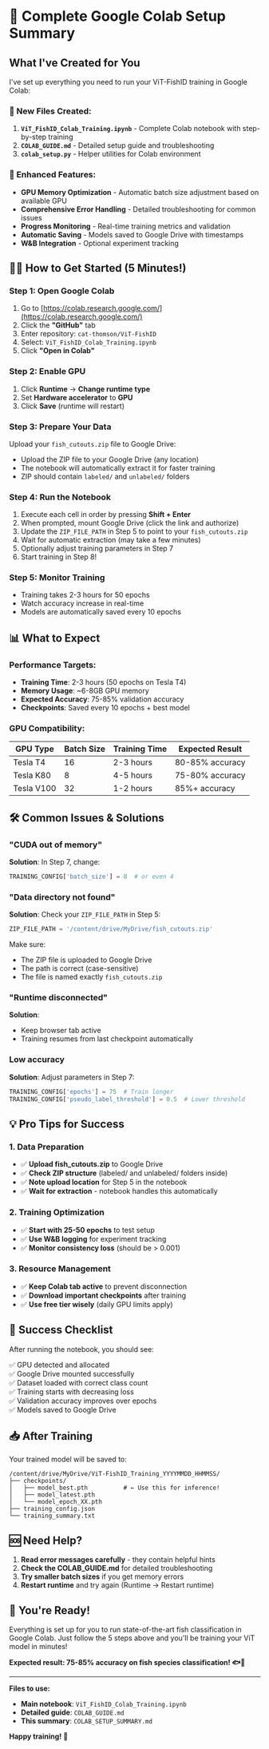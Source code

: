# 🚀 Complete Google Colab Setup Summary

## What I've Created for You

I've set up everything you need to run your ViT-FishID training in Google Colab:

### 📁 New Files Created:
1. **`ViT_FishID_Colab_Training.ipynb`** - Complete Colab notebook with step-by-step training
2. **`COLAB_GUIDE.md`** - Detailed setup guide and troubleshooting
3. **`colab_setup.py`** - Helper utilities for Colab environment

### 🔧 Enhanced Features:
- **GPU Memory Optimization** - Automatic batch size adjustment based on available GPU
- **Comprehensive Error Handling** - Detailed troubleshooting for common issues
- **Progress Monitoring** - Real-time training metrics and validation
- **Automatic Saving** - Models saved to Google Drive with timestamps
- **W&B Integration** - Optional experiment tracking

## 🏃‍♂️ How to Get Started (5 Minutes!)

### Step 1: Open Google Colab
1. Go to [https://colab.research.google.com/](https://colab.research.google.com/)
2. Click the **"GitHub"** tab
3. Enter repository: `cat-thomson/ViT-FishID`
4. Select: `ViT_FishID_Colab_Training.ipynb`
5. Click **"Open in Colab"**

### Step 2: Enable GPU
1. Click **Runtime** → **Change runtime type**
2. Set **Hardware accelerator** to **GPU**
3. Click **Save** (runtime will restart)

### Step 3: Prepare Your Data
Upload your `fish_cutouts.zip` file to Google Drive:
- Upload the ZIP file to your Google Drive (any location)
- The notebook will automatically extract it for faster training
- ZIP should contain `labeled/` and `unlabeled/` folders

### Step 4: Run the Notebook
1. Execute each cell in order by pressing **Shift + Enter**
2. When prompted, mount Google Drive (click the link and authorize)
3. Update the `ZIP_FILE_PATH` in Step 5 to point to your `fish_cutouts.zip`
4. Wait for automatic extraction (may take a few minutes)
5. Optionally adjust training parameters in Step 7
6. Start training in Step 8!

### Step 5: Monitor Training
- Training takes 2-3 hours for 50 epochs
- Watch accuracy increase in real-time
- Models are automatically saved every 10 epochs

## 📊 What to Expect

### Performance Targets:
- **Training Time**: 2-3 hours (50 epochs on Tesla T4)
- **Memory Usage**: ~6-8GB GPU memory
- **Expected Accuracy**: 75-85% validation accuracy
- **Checkpoints**: Saved every 10 epochs + best model

### GPU Compatibility:
| GPU Type | Batch Size | Training Time | Expected Result |
|----------|------------|---------------|-----------------|
| Tesla T4 | 16 | 2-3 hours | 80-85% accuracy |
| Tesla K80 | 8 | 4-5 hours | 75-80% accuracy |
| Tesla V100 | 32 | 1-2 hours | 85%+ accuracy |

## 🛠️ Common Issues & Solutions

### "CUDA out of memory"
**Solution**: In Step 7, change:
```python
TRAINING_CONFIG['batch_size'] = 8  # or even 4
```

### "Data directory not found"
**Solution**: Check your `ZIP_FILE_PATH` in Step 5:
```python
ZIP_FILE_PATH = '/content/drive/MyDrive/fish_cutouts.zip'
```
Make sure:
- The ZIP file is uploaded to Google Drive
- The path is correct (case-sensitive)
- The file is named exactly `fish_cutouts.zip`

### "Runtime disconnected"
**Solution**: 
- Keep browser tab active
- Training resumes from last checkpoint automatically

### Low accuracy
**Solution**: Adjust parameters in Step 7:
```python
TRAINING_CONFIG['epochs'] = 75  # Train longer
TRAINING_CONFIG['pseudo_label_threshold'] = 0.5  # Lower threshold
```

## 💡 Pro Tips for Success

### 1. Data Preparation
- ✅ **Upload fish_cutouts.zip** to Google Drive
- ✅ **Check ZIP structure** (labeled/ and unlabeled/ folders inside)
- ✅ **Note upload location** for Step 5 in the notebook
- ✅ **Wait for extraction** - notebook handles this automatically

### 2. Training Optimization
- ✅ **Start with 25-50 epochs** to test setup
- ✅ **Use W&B logging** for experiment tracking
- ✅ **Monitor consistency loss** (should be > 0.001)

### 3. Resource Management
- ✅ **Keep Colab tab active** to prevent disconnection
- ✅ **Download important checkpoints** after training
- ✅ **Use free tier wisely** (daily GPU limits apply)

## 🎯 Success Checklist

After running the notebook, you should see:

✅ GPU detected and allocated  
✅ Google Drive mounted successfully  
✅ Dataset loaded with correct class count  
✅ Training starts with decreasing loss  
✅ Validation accuracy improves over epochs  
✅ Models saved to Google Drive  

## 📥 After Training

Your trained model will be saved to:
```
/content/drive/MyDrive/ViT-FishID_Training_YYYYMMDD_HHMMSS/
├── checkpoints/
│   ├── model_best.pth          # ← Use this for inference!
│   ├── model_latest.pth
│   └── model_epoch_XX.pth
├── training_config.json
└── training_summary.txt
```

## 🆘 Need Help?

1. **Read error messages carefully** - they contain helpful hints
2. **Check the COLAB_GUIDE.md** for detailed troubleshooting
3. **Try smaller batch sizes** if you get memory errors
4. **Restart runtime** and try again (Runtime → Restart runtime)

## 🎉 You're Ready!

Everything is set up for you to run state-of-the-art fish classification in Google Colab. Just follow the 5 steps above and you'll be training your ViT model in minutes!

**Expected result: 75-85% accuracy on fish species classification! 🐟🚀**

---

**Files to use:**
- **Main notebook**: `ViT_FishID_Colab_Training.ipynb`
- **Detailed guide**: `COLAB_GUIDE.md`
- **This summary**: `COLAB_SETUP_SUMMARY.md`

**Happy training! 🎯**

